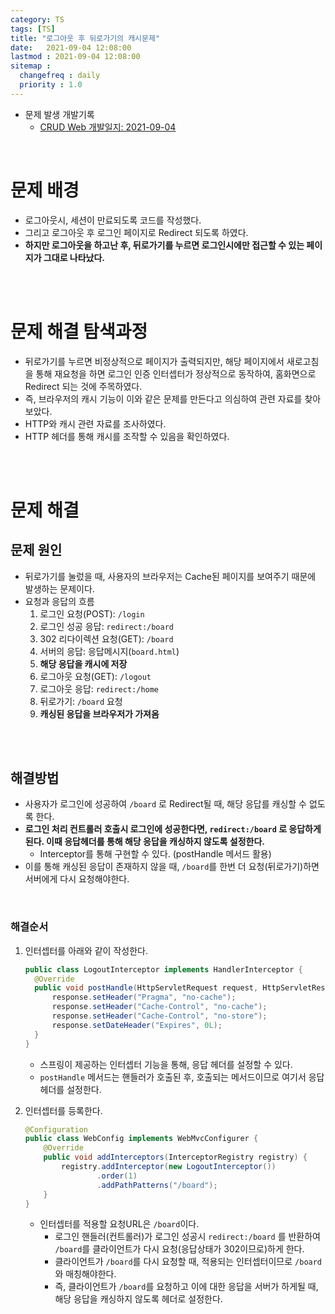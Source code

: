 ```yaml
---
category: TS
tags: [TS]
title: "로그아웃 후 뒤로가기의 캐시문제"
date:   2021-09-04 12:08:00 
lastmod : 2021-09-04 12:08:00
sitemap :
  changefreq : daily
  priority : 1.0
---
```


- 문제 발생 개발기록
  - [CRUD Web 개발일지: 2021-09-04](https://taegyunwoo.github.io/CRUD_Web/2021-09-04)

<br/>

# 문제 배경

- 로그아웃시, 세션이 만료되도록 코드를 작성했다.
- 그리고 로그아웃 후 로그인 페이지로 Redirect 되도록 하였다.
- **하지만 로그아웃을 하고난 후, 뒤로가기를 누르면 로그인시에만 접근할 수 있는 페이지가 그대로 나타났다.**

<br><br>

# 문제 해결 탐색과정
- 뒤로가기를 누르면 비정상적으로 페이지가 출력되지만, 해당 페이지에서 새로고침을 통해 재요청을 하면 로그인 인증 인터셉터가 정상적으로 동작하여, 홈화면으로 Redirect 되는 것에 주목하였다.
- 즉, 브라우저의 캐시 기능이 이와 같은 문제를 만든다고 의심하여 관련 자료를 찾아보았다.
- HTTP와 캐시 관련 자료를 조사하였다.
- HTTP 헤더를 통해 캐시를 조작할 수 있음을 확인하였다.

<br><br>

# 문제 해결
## 문제 원인

- 뒤로가기를 눌렀을 때, 사용자의 브라우저는 Cache된 페이지를 보여주기 때문에 발생하는 문제이다.
- 요청과 응답의 흐름
  1. 로그인 요청(POST): `/login`
  2. 로그인 성공 응답: `redirect:/board`
  3. 302 리다이렉션 요청(GET): `/board`
  4. 서버의 응답: 응답메시지(`board.html`)
  4. **해당 응답을 캐시에 저장**
  5. 로그아웃 요청(GET): `/logout`
  6. 로그아웃 응답: `redirect:/home`
  7. 뒤로가기: `/board` 요청
  8. **캐싱된 응답을 브라우저가 가져옴**

<br><br>

## 해결방법

- 사용자가 로그인에 성공하여 `/board` 로 Redirect될 때, 해당 응답를 캐싱할 수 없도록 한다.
- **로그인 처리 컨트롤러 호출시 로그인에 성공한다면, `redirect:/board` 로 응답하게 된다. 이때 응답헤더를 통해 해당 응답을 캐싱하지 않도록 설정한다.**
  - Interceptor를 통해 구현할 수 있다. (postHandle 메서드 활용)
- 이를 통해 캐싱된 응답이 존재하지 않을 때, `/board`를 한번 더 요청(뒤로가기)하면 서버에게 다시 요청해야한다.

<br/>

### 해결순서

1. 인터셉터를 아래와 같이 작성한다.  
    ```java
    public class LogoutInterceptor implements HandlerInterceptor {
      @Override
      public void postHandle(HttpServletRequest request, HttpServletResponse response, Object handler, ModelAndView modelAndView) throws Exception {
          response.setHeader("Pragma", "no-cache");
          response.setHeader("Cache-Control", "no-cache");
          response.setHeader("Cache-Control", "no-store");
          response.setDateHeader("Expires", 0L);
      }
    }
    ```
    - 스프링이 제공하는 인터셉터 기능을 통해, 응답 헤더를 설정할 수 있다.
    - `postHandle` 메서드는 핸들러가 호출된 후, 호출되는 메서드이므로 여기서 응답헤더를 설정한다.
  
2. 인터셉터를 등록한다.
    ```java
    @Configuration
    public class WebConfig implements WebMvcConfigurer {
        @Override
        public void addInterceptors(InterceptorRegistry registry) {
            registry.addInterceptor(new LogoutInterceptor())
                    .order(1)
                    .addPathPatterns("/board");
        }
    }
    ```
    - 인터셉터를 적용할 요청URL은 `/board`이다.
      - 로그인 핸들러(컨트롤러)가 로그인 성공시 `redirect:/board` 를 반환하여 `/board`를 클라이언트가 다시 요청(응답상태가 302이므로)하게 한다.
      - 클라이언트가 `/board`를 다시 요청할 때, 적용되는 인터셉터이므로 `/board`와 매칭해야한다.
      - 즉, 클라이언트가 `/board`를 요청하고 이에 대한 응답을 서버가 하게될 때, 해당 응답을 캐싱하지 않도록 헤더로 설정한다.